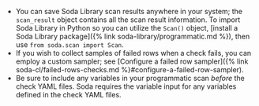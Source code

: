 * You can save Soda Library scan results anywhere in your system; the `scan_result` object contains all the scan result information. To import Soda Library in Python so you can utilize the `Scan()` object, [install a Soda Library package]({% link soda-library/programmatic.md %}), then use `from soda.scan import Scan`.
* If you wish to collect samples of failed rows when a check fails, you can employ a custom sampler; see [Configure a failed row sampler]({% link soda-cl/failed-rows-checks.md %}#configure-a-failed-row-sampler).
* Be sure to include any variables in your programmatic scan *before* the check YAML files. Soda requires the variable input for any variables defined in the check YAML files.